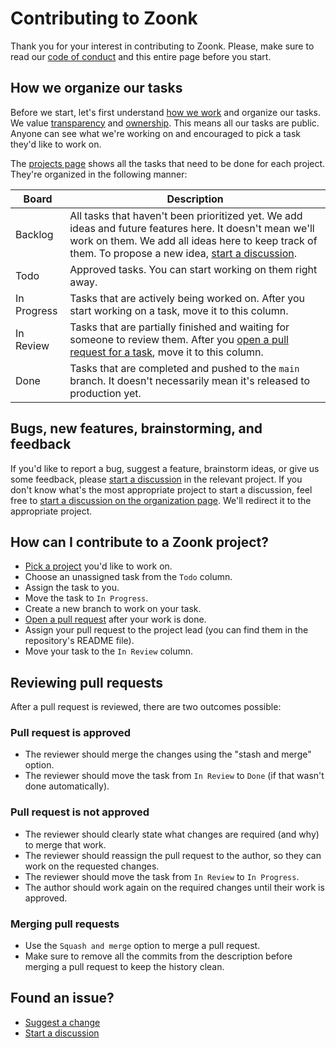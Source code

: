 # Contributing to Zoonk

Thank you for your interest in contributing to Zoonk.
Please, make sure to read our [code of conduct](./CODE_OF_CONDUCT.md) and this entire page before you start.

## How we organize our tasks

Before we start, let's first understand [how we work](./how-we-work) and organize our tasks.
We value [transparency](../about/values.md#transparency) and [ownership](../about/values.md#ownership).
This means all our tasks are public.
Anyone can see what we're working on and encouraged to pick a task they'd like to work on.

The [projects page](https://github.com/orgs/zoonk/projects?type=beta) shows all the tasks that need to be done for each project.
They're organized in the following manner:

|Board|Description|
|-----|-----------|
|Backlog|All tasks that haven't been prioritized yet. We add ideas and future features here. It doesn't mean we'll work on them. We add all ideas here to keep track of them. To propose a new idea, [start a discussion](./managing-discussions.md).|
|Todo|Approved tasks. You can start working on them right away.|
|In Progress|Tasks that are actively being worked on. After you start working on a task, move it to this column.|
|In Review|Tasks that are partially finished and waiting for someone to review them. After you [open a pull request for a task](./how-we-work/how-to-use-github.md), move it to this column.|
|Done|Tasks that are completed and pushed to the `main` branch. It doesn't necessarily mean it's released to production yet.|

## Bugs, new features, brainstorming, and feedback

If you'd like to report a bug, suggest a feature, brainstorm ideas, or give us some feedback,
please [start a discussion](./how-we-work/managing-discussions.md) in the relevant project.
If you don't know what's the most appropriate project to start a discussion,
feel free to [start a discussion on the organization page](https://github.com/orgs/zoonk/discussions).
We'll redirect it to the appropriate project.

## How can I contribute to a Zoonk project?

- [Pick a project](https://github.com/orgs/zoonk/projects?type=beta) you'd like to work on.
- Choose an unassigned task from the `Todo` column.
- Assign the task to you.
- Move the task to `In Progress`.
- Create a new branch to work on your task.
- [Open a pull request](./how-we-work/how-to-use-github.md) after your work is done.
- Assign your pull request to the project lead (you can find them in the repository's README file).
- Move your task to the `In Review` column.

## Reviewing pull requests

After a pull request is reviewed, there are two outcomes possible:

### Pull request is approved

- The reviewer should merge the changes using the "stash and merge" option.
- The reviewer should move the task from `In Review` to `Done` (if that wasn't done automatically).

### Pull request is not approved

- The reviewer should clearly state what changes are required (and why) to merge that work.
- The reviewer should reassign the pull request to the author, so they can work on the requested changes.
- The reviewer should move the task from `In Review` to `In Progress`.
- The author should work again on the required changes until their work is approved.

### Merging pull requests

- Use the `Squash and merge` option to merge a pull request.
- Make sure to remove all the commits from the description before merging a pull request to keep the history clean.

## Found an issue?

- [Suggest a change](https://github.com/zoonk/handbook/edit/main/CONTRIBUTING.md)
- [Start a discussion](https://github.com/zoonk/handbook/discussions/new)
